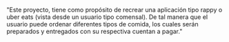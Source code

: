 "Este proyecto, tiene como propósito de recrear una aplicación tipo rappy o uber eats (vista desde un usuario tipo comensal).
De tal manera que el usuario puede ordenar diferentes tipos de comida, los cuales serán preparados y entregados con su respectiva cuentan a pagar."

